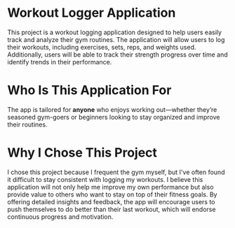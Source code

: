 # Workout Logger Application 
This project is a workout logging application designed to help users easily track and analyze their gym routines. The application will allow users to log their workouts, including exercises, sets, reps, and weights used. Additionally, users will be able to track their strength progress over time and identify trends in their performance. 

# Who Is This Application For
The app is tailored for **anyone** who enjoys working out—whether they’re seasoned gym-goers or beginners looking to stay organized and improve their routines.

# Why I Chose This Project

I chose this project because I frequent the gym myself, but I've often found it difficult to stay consistent with logging my workouts. I believe this application will not only help me improve my own performance but also provide value to others who want to stay on top of their fitness goals. By offering detailed insights and feedback, the app will encourage users to push themselves to do better than their last workout, which will endorse continuous progress and motivation.